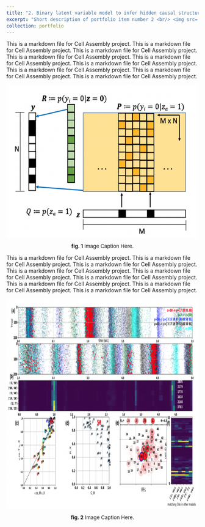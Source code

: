 ```yaml
---
title: "2. Binary latent variable model to infer hidden causal structure from observations"
excerpt: "Short description of portfolio item number 2 <br/> <img src='/images/CA_model.png' width='350' height='300'/> <img src='/images/CA_Robustness.png' width='550' height='400'/>"
collection: portfolio
---
```



This is a markdown file for Cell Assembly project. This is a markdown file for Cell Assembly project. This is a markdown file for Cell Assembly project. This is a markdown file for Cell Assembly project. This is a markdown file for Cell Assembly project. This is a markdown file for Cell Assembly project. This is a markdown file for Cell Assembly project. This is a markdown file for Cell Assembly project. This is a markdown file for Cell Assembly project.

<p align="center" width="100%">
  <img src='/images/CA_model.png' align='center' width='500' height='400'/> 
  <p style="text-align: center; font-size:10pt"><strong>fig. 1</strong> Image Caption Here. </p>
</p>


This is a markdown file for Cell Assembly project. This is a markdown file for Cell Assembly project. This is a markdown file for Cell Assembly project. This is a markdown file for Cell Assembly project. This is a markdown file for Cell Assembly project. This is a markdown file for Cell Assembly project. This is a markdown file for Cell Assembly project. This is a markdown file for Cell Assembly project. This is a markdown file for Cell Assembly project.

<p align="center" width="100%">
  <img src='/images/CA_Robustness.png' align='center' width='750' height='550'/>
  <p style="text-align: center; font-size:10pt"><strong>fig. 2</strong> Image Caption Here. </p>
</p>






